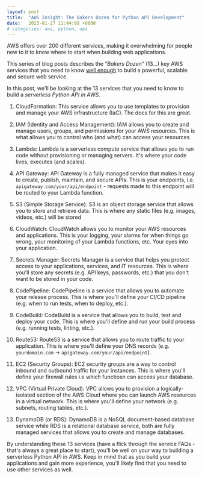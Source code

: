 ```yaml
---
layout: post
title:  "AWS Insight: The Bakers Dozen for Python API Development"
date:   2023-01-27 11:44:08 +0000
# categories: aws, python, api
---
```


AWS offers over 200 different services, making it overwhelming for people new to it to know where to start when building web applications.

This series of blog posts describes the *"Bakers Dozen"* (13...) key AWS services that you need to know [well enough](https://www.speakcloud.consulting/aws,/python,/api/2023/01/07/know-a-service-well-enough.html) to build a powerful, scalable and secure web service.

In this post, we'll be looking at the 13 services that you need to know to build a *serverless Python API in AWS*.

1. CloudFormation: This service allows you to use templates to provision and manage your AWS infrastructure (IaC). The docs for this are great.

2. IAM (Identity and Access Management): IAM allows you to create and manage users, groups, and permissions for your AWS resources. This is what allows you to control who (and what) can access your resources.

3. Lambda: Lambda is a serverless compute service that allows you to run code without provisioning or managing servers. It's where your code lives, executes (and scales).

4. API Gateway: API Gateway is a fully managed service that makes it easy to create, publish, maintain, and secure APIs. This is your endpoints, i.e. `apigateway.com/your/api/endpoint` - requests made to this endpoint will be routed to your Lambda function.

5. S3 (Simple Storage Service): S3 is an object storage service that allows you to store and retrieve data. This is where any static files (e.g. images, videos, etc.) will be stored

6. CloudWatch: CloudWatch allows you to monitor your AWS resources and applications. This is your logging, your alarms for when things go wrong, your monitoring of your Lambda functions, etc. Your eyes into your application.

7. Secrets Manager: Secrets Manager is a service that helps you protect access to your applications, services, and IT resources. This is where you'll store any secrets (e.g. API keys, passwords, etc.) that you don't want to be stored in your code.

8. CodePipeline: CodePipeline is a service that allows you to automate your release process. This is where you'll define your CI/CD pipeline (e.g. when to run tests, when to deploy, etc.).

9. CodeBuild: CodeBuild is a service that allows you to build, test and deploy your code. This is where you'll define and run your build process (e.g. running tests, linting, etc.).

10. Route53: Route53 is a service that allows you to route traffic to your application. This is where you'll define your DNS records (e.g. `yourdomain.com` -> `apigateway.com/your/api/endpoint`).

11. EC2 (Security Groups): EC2 security groups are a way to control inbound and outbound traffic for your instances. This is where you'll define your firewall rules i.e which functiosn can access your database.

12. VPC (Virtual Private Cloud): VPC allows you to provision a logically-isolated section of the AWS Cloud where you can launch AWS resources in a virtual network. This is where you'll define your network (e.g. subnets, routing tables, etc.).

13. DynamoDB (or RDS): DynamoDB is a NoSQL document-based database service while RDS is a relational database service, both are fully managed services that allows you to create and manage databases.

By understanding these 13 services (have a flick through the service FAQs - that's always a great place to start), you'll be well on your way to building a serverless Python API in AWS. Keep in mind that as you build your applications and gain more experience, you'll likely find that you need to use other services as well.
